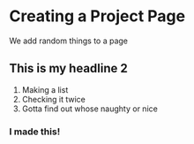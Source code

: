 # Creating a Project Page
We add random things to a page 

## This is my headline 2

1. Making a list
2. Checking it twice
3. Gotta find out whose naughty or nice


### I made this!
